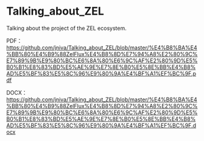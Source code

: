 # Talking_about_ZEL
Talking about the project of the ZEL ecosystem.

PDF：
https://github.com/jniva/Talking_about_ZEL/blob/master/%E4%B8%BA%E4%BB%80%E4%B9%88ZelFlux%E4%B8%8D%E7%94%A8%E2%80%9C%E7%89%9B%E9%80%BC%E6%8A%80%E6%9C%AF%E2%80%9D%E5%B0%B1%E8%83%BD%E5%AE%9E%E7%8E%B0%E5%8E%BB%E4%B8%AD%E5%BF%83%E5%8C%96%E9%80%9A%E4%BF%A1%EF%BC%9F.pdf

DOCX：
https://github.com/jniva/Talking_about_ZEL/blob/master/%E4%B8%BA%E4%BB%80%E4%B9%88ZelFlux%E4%B8%8D%E7%94%A8%E2%80%9C%E7%89%9B%E9%80%BC%E6%8A%80%E6%9C%AF%E2%80%9D%E5%B0%B1%E8%83%BD%E5%AE%9E%E7%8E%B0%E5%8E%BB%E4%B8%AD%E5%BF%83%E5%8C%96%E9%80%9A%E4%BF%A1%EF%BC%9F.docx
